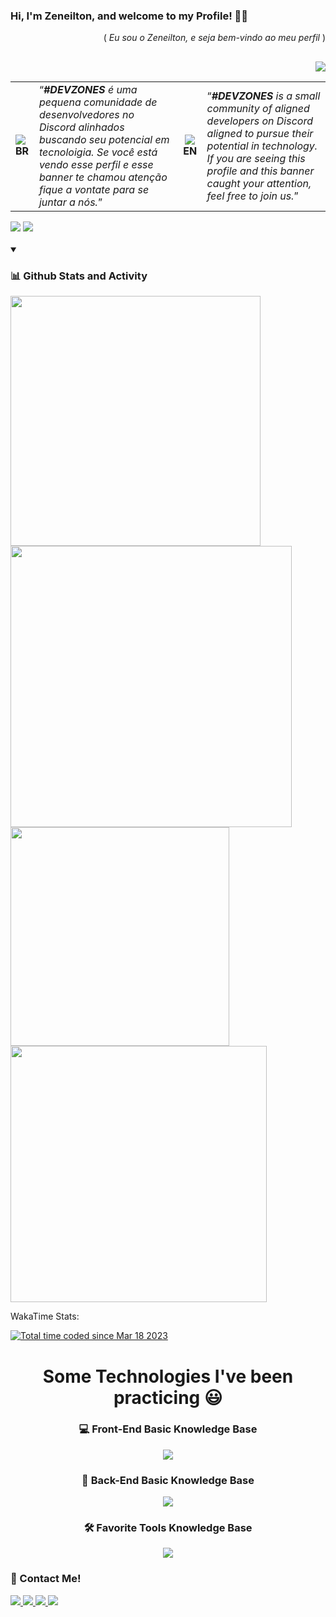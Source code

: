 <h3 align="left">Hi, I'm Zeneilton, and welcome to my Profile! 👋🏽</h3> 
<p align="right">( <em>Eu sou o Zeneilton, e seja bem-vindo ao meu perfil</em> )</p>

##
<div align="right">
  <a href="https://discord.me/devzones">
    <img src="https://github.com/zeneiltongpdev/zeneiltongpdev/blob/main/images/DEV.png?raw=true" >
  </a>
<table align="left">
  <tr>
    <td>
      <b>
        <a><img src="https://github.com/zeneiltongpdev/zeneiltongpdev/blob/main/icons/brazil-flag.gif?raw=true">BR</a>
      </b>
    </td>
    <td>
      <q><em><strong>#DEVZONES</strong> é uma pequena comunidade de desenvolvedores no Discord alinhados buscando seu potencial em tecnoloigia. Se você está vendo esse perfil e esse banner te chamou atenção fique a vontate para se juntar a nós.</em></q>
    </td>
    <td align="center">
      <b>
        <a><img src="https://github.com/zeneiltongpdev/zeneiltongpdev/blob/main/icons/united-states.gif?raw=true">EN</a>
      </b>
    </td>
    <td>
      <q><em><strong>#DEVZONES</strong> is a small community of aligned developers on Discord aligned to pursue their potential in technology. If you are seeing this profile and this banner caught your attention, feel free to join us.</em></q>
    </td>
  </tr>
</table>
<br /><br />

</div>

##
<h3 align="left">
  <img src="https://readme-typing-svg.demolab.com/?lines=About me:&font=Ubuntu&left=true&width=1000&height=70&color=9c28d4&vCenter=true&pause=10000&size=24">
  <img src="https://readme-typing-svg.demolab.com/?lines=Full%20Stack%20Developer;Experienced%20UX/UI%20Designer;3%2B%20Years%20of%20Coding%20Experience;Always%20Learning%20News%20Techniques&font=Ubuntu&left=true&width=1000&height=70&color=9c28d4&vCenter=true&pause=500&size=32">
</h3>

<details open >
  <summary><h3><strong>📊 Github Stats and Activity</strong></h3></summary>
  <div align="left">
    <img width="400em" src="https://streak-stats.demolab.com?user=zeneiltongpdev&theme=radical&hide_border=true" />
    <img width="450em" src="https://github-readme-stats.vercel.app/api?username=zeneiltongpdev&hide=prs,issues&show_icons=true&theme=radical&rank_icon=github&locale=en&line_height=30&hide_border=true"/>
    <img width="350em" src="https://github-readme-stats.vercel.app/api/top-langs/?username=zeneiltongpdev&show_icons=true&theme=radical&layout=compact&locale=en&langs_count=10&hide_border=true"/>
    <img width="410em" src="https://github-readme-stats.vercel.app/api/wakatime?username=zeneldev&langs_count=8&theme=radical&hide_border=true&custom_title=Coding%20Time&range=all_time&cache_seconds=14400" />
    <div align="left" >
      <p>WakaTime Stats:</p>
      <a href="https://wakatime.com/@5b16e0ec-6419-487c-9792-82c9468dd942">
        <img src="https://wakatime.com/badge/user/5b16e0ec-6419-487c-9792-82c9468dd942.svg"
          alt="Total time coded since Mar 18 2023" />
      </a>
    </div>
  </div>
</details>

##
<h1 align="center">Some Technologies I've been practicing 😃</h1>
  
<div align="center">
  <h3><strong>💻 Front-End Basic Knowledge Base</strong></h3>
  <img src="https://skillicons.dev/icons?i=react,vite,redux,materialui,javascript,styledcomponents,sass,css,html,git" />

  <h3><strong>🚪 Back-End Basic Knowledge Base</strong></h3>
  <img src="https://skillicons.dev/icons?i=nodejs,sequelize,prisma,mysql,postgresql,mongodb,firebase,java,spring,php" />

  <h3><strong>🛠️ Favorite Tools Knowledge Base</strong></h3>
  <img src="https://skillicons.dev/icons?i=vscode,idea,androidstudio,github,gitlab,bash,kotlin,postman,linux,aws" /> <!--&perline=5-->
</div>

<h3>🔗 Contact Me!</h3>
  <a href="https://www.linkedin.com/in/zeneilton-granja/">
    <img src="https://img.shields.io/badge/-LinkedIn-%230077B5?style=for-the-badge&logo=linkedin&logoColor=white">
  </a>
  <a href="https://instagram.com/zenel.gp">
    <img src="https://img.shields.io/badge/-Instagram-%23E4405F?style=for-the-badge&logo=instagram&logoColor=white">
  </a>
  <a href = "mailto:zeneiltongranja@gmail.com">
    <img src="https://img.shields.io/badge/-Gmail-%23333?style=for-the-badge&logo=gmail&logoColor=white">
  </a>
  <a href = "https://wsp.zeneiltongp.dev">
    <img src="https://img.shields.io/badge/-Whatsapp-%23333?style=for-the-badge&logo=whatsapp&logoColor=green">
  </a>
<!--<a href="https://app.daily.dev/zeneilton"><img src="https://api.daily.dev/devcards/c208e958d48d4d30a42090f9a2dcd492.png?r=eor" width="400" alt="Zeneilton Granja de Paulo's Dev Card"/></a>-->

